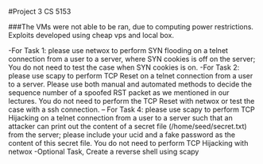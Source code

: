 #Project 3 CS 5153

###The VMs were not able to be ran, due to computing power restrictions. Exploits developed using cheap vps and local box.

-For Task 1: please use netwox to perform SYN flooding on a telnet connection from a user to a server,
where SYN cookies is off on the server; You do not need to test the case when SYN cookies is on.
-For Task 2: please use scapy to perform TCP Reset on a telnet connection from a user to a server.
Please use both manual and automated methods to decide the sequence number of a spoofed RST
packet as we mentioned in our lectures. You do not need to perform the TCP Reset with netwox or
test the case with a ssh connection.
– For Task 4: please use scapy to perform TCP Hijacking on a telnet connection from a user to a server
such that an attacker can print out the content of a secret file (/home/seed/secret.txt) from the
server; please include your ucid and a fake password as the content of this secret file. You do not need
to perform TCP Hijacking with netwox
-Optional Task, Create a reverse shell using scapy
